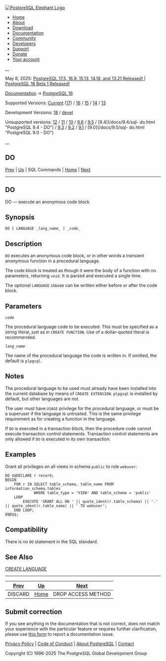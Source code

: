 [ ![PostgreSQL Elephant Logo](/media/img/about/press/elephant.png) ](/)

  * [Home](/ "Home")
  * [About](/about/ "About")
  * [Download](/download/ "Download")
  * [Documentation](/docs/ "Documentation")
  * [Community](/community/ "Community")
  * [Developers](/developer/ "Developers")
  * [Support](/support/ "Support")
  * [Donate](/about/donate/ "Donate")
  * [Your account](/account/ "Your account")

__

May 8, 2025: [ PostgreSQL 17.5, 16.9, 15.13, 14.18, and 13.21 Released! ](/about/news/postgresql-175-169-1513-1418-and-1321-released-3072/) | [ PostgreSQL 18 Beta 1 Released! ](/about/news/postgresql-18-beta-1-released-3070/)

[Documentation](/docs/ "Documentation") -> [PostgreSQL
16](/docs/16/index.html)

Supported Versions: [Current](/docs/current/sql-do.html "PostgreSQL 17 - DO")
([17](/docs/17/sql-do.html "PostgreSQL 17 - DO")) / [16](/docs/16/sql-do.html
"PostgreSQL 16 - DO") / [15](/docs/15/sql-do.html "PostgreSQL 15 - DO") /
[14](/docs/14/sql-do.html "PostgreSQL 14 - DO") / [13](/docs/13/sql-do.html
"PostgreSQL 13 - DO")

Development Versions: [18](/docs/18/sql-do.html "PostgreSQL 18 - DO") /
[devel](/docs/devel/sql-do.html "PostgreSQL devel - DO")

Unsupported versions: [12](/docs/12/sql-do.html "PostgreSQL 12 - DO") /
[11](/docs/11/sql-do.html "PostgreSQL 11 - DO") / [10](/docs/10/sql-do.html
"PostgreSQL 10 - DO") / [9.6](/docs/9.6/sql-do.html "PostgreSQL 9.6 - DO") /
[9.5](/docs/9.5/sql-do.html "PostgreSQL 9.5 - DO") / [9.4](/docs/9.4/sql-
do.html "PostgreSQL 9.4 - DO") / [9.3](/docs/9.3/sql-do.html "PostgreSQL 9.3 -
DO") / [9.2](/docs/9.2/sql-do.html "PostgreSQL 9.2 - DO") /
[9.1](/docs/9.1/sql-do.html "PostgreSQL 9.1 - DO") / [9.0](/docs/9.0/sql-
do.html "PostgreSQL 9.0 - DO")

__

DO  
---  
[Prev](sql-discard.html "DISCARD")  | [Up](sql-commands.html "SQL Commands") | SQL Commands | [Home](index.html "PostgreSQL 16.9 Documentation") |  [Next](sql-drop-access-method.html "DROP ACCESS METHOD")  
  
* * *

## DO

DO — execute an anonymous code block

## Synopsis

    
    
    DO [ LANGUAGE _lang_name_ ] _code_
    

## Description

`DO` executes an anonymous code block, or in other words a transient anonymous
function in a procedural language.

The code block is treated as though it were the body of a function with no
parameters, returning `void`. It is parsed and executed a single time.

The optional `LANGUAGE` clause can be written either before or after the code
block.

## Parameters

_`code`_

    

The procedural language code to be executed. This must be specified as a
string literal, just as in `CREATE FUNCTION`. Use of a dollar-quoted literal
is recommended.

_`lang_name`_

    

The name of the procedural language the code is written in. If omitted, the
default is `plpgsql`.

## Notes

The procedural language to be used must already have been installed into the
current database by means of `CREATE EXTENSION`. `plpgsql` is installed by
default, but other languages are not.

The user must have `USAGE` privilege for the procedural language, or must be a
superuser if the language is untrusted. This is the same privilege requirement
as for creating a function in the language.

If `DO` is executed in a transaction block, then the procedure code cannot
execute transaction control statements. Transaction control statements are
only allowed if `DO` is executed in its own transaction.

## Examples

Grant all privileges on all views in schema `public` to role `webuser`:

    
    
    DO $$DECLARE r record;
    BEGIN
        FOR r IN SELECT table_schema, table_name FROM information_schema.tables
                 WHERE table_type = 'VIEW' AND table_schema = 'public'
        LOOP
            EXECUTE 'GRANT ALL ON ' || quote_ident(r.table_schema) || '.' || quote_ident(r.table_name) || ' TO webuser';
        END LOOP;
    END$$;
    

## Compatibility

There is no `DO` statement in the SQL standard.

## See Also

[CREATE LANGUAGE](sql-createlanguage.html "CREATE LANGUAGE")

* * *

[Prev](sql-discard.html "DISCARD")  | [Up](sql-commands.html "SQL Commands") |  [Next](sql-drop-access-method.html "DROP ACCESS METHOD")  
---|---|---  
DISCARD  | [Home](index.html "PostgreSQL 16.9 Documentation") |  DROP ACCESS METHOD  
  
## Submit correction

If you see anything in the documentation that is not correct, does not match
your experience with the particular feature or requires further clarification,
please use [this form](/account/comments/new/16/sql-do.html/) to report a
documentation issue.

[Privacy Policy](/about/privacypolicy) | [Code of Conduct](/about/policies/coc/) | [About PostgreSQL](/about/) | [Contact](/about/contact/)  

Copyright (C) 1996-2025 The PostgreSQL Global Development Group

